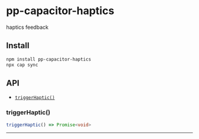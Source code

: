 # pp-capacitor-haptics

haptics feedback

## Install

```bash
npm install pp-capacitor-haptics
npx cap sync
```

## API

<docgen-index>

* [`triggerHaptic()`](#triggerhaptic)

</docgen-index>

<docgen-api>
<!--Update the source file JSDoc comments and rerun docgen to update the docs below-->

### triggerHaptic()

```typescript
triggerHaptic() => Promise<void>
```

--------------------

</docgen-api>

